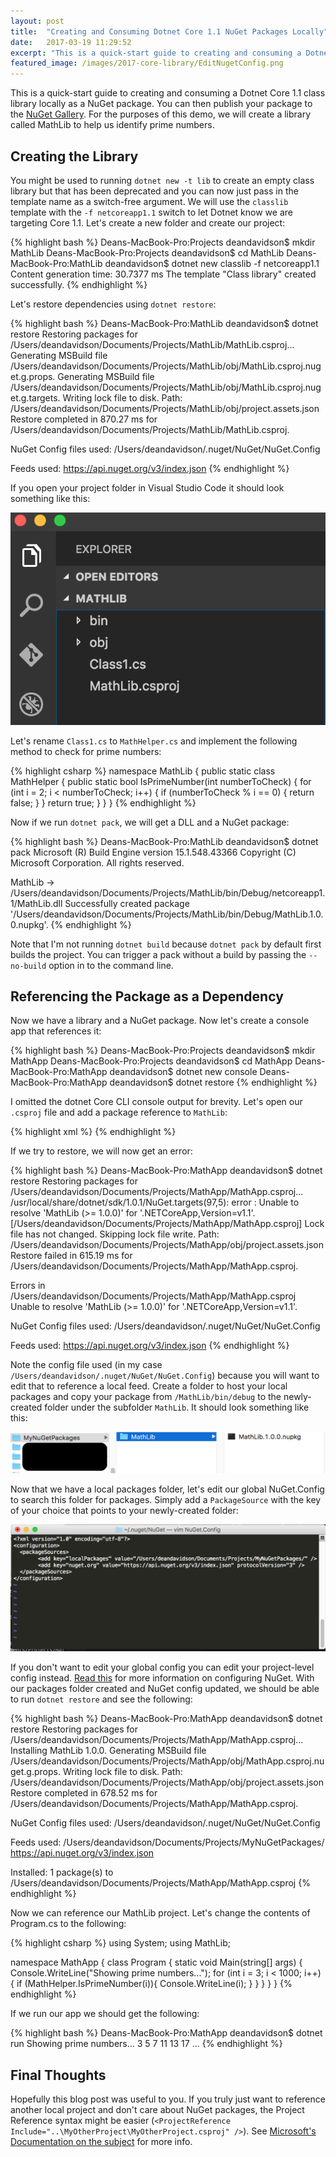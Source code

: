 ```yaml
---
layout: post
title:  "Creating and Consuming Dotnet Core 1.1 NuGet Packages Locally"
date:   2017-03-19 11:29:52
excerpt: "This is a quick-start guide to creating and consuming a Dotnet Core 1.1 class library locally as a NuGet package. You can then publish your package to the NuGet Gallery. For the purposes of this demo, we will create a library called MathLib to help us identify prime numbers."
featured_image: /images/2017-core-library/EditNugetConfig.png
---
```

This is a quick-start guide to creating and consuming a Dotnet Core 1.1 class library locally as a NuGet package. You can then publish your package to the [NuGet Gallery](https://www.nuget.org/). For the purposes of this demo, we will create a library called MathLib to help us identify prime numbers.

## Creating the Library
You might be used to running `dotnet new -t lib` to create an empty class library but that has been deprecated and you can now just pass in the template name as a switch-free argument. We will use the `classlib` template with the `-f netcoreapp1.1` switch to let Dotnet know we are targeting Core 1.1. Let's create a new folder and create our project:

{% highlight bash %}
Deans-MacBook-Pro:Projects deandavidson$ mkdir MathLib
Deans-MacBook-Pro:Projects deandavidson$ cd MathLib
Deans-MacBook-Pro:MathLib deandavidson$ dotnet new classlib -f netcoreapp1.1
Content generation time: 30.7377 ms
The template "Class library" created successfully.
{% endhighlight %}

Let's restore dependencies using `dotnet restore`:

{% highlight bash %}
Deans-MacBook-Pro:MathLib deandavidson$ dotnet restore
  Restoring packages for /Users/deandavidson/Documents/Projects/MathLib/MathLib.csproj...
  Generating MSBuild file /Users/deandavidson/Documents/Projects/MathLib/obj/MathLib.csproj.nuget.g.props.
  Generating MSBuild file /Users/deandavidson/Documents/Projects/MathLib/obj/MathLib.csproj.nuget.g.targets.
  Writing lock file to disk. Path: /Users/deandavidson/Documents/Projects/MathLib/obj/project.assets.json
  Restore completed in 870.27 ms for /Users/deandavidson/Documents/Projects/MathLib/MathLib.csproj.
  
  NuGet Config files used:
      /Users/deandavidson/.nuget/NuGet/NuGet.Config
  
  Feeds used:
      https://api.nuget.org/v3/index.json
{% endhighlight %}

If you open your project folder in Visual Studio Code it should look something like this:

![After Creation Opening Folder in Visual Studio Code](/images/2017-core-library/AfterCreation.png)

Let's rename `Class1.cs` to `MathHelper.cs` and implement the following method to check for prime numbers:

{% highlight csharp %}
namespace MathLib
{
    public static class MathHelper
    {
        public static bool IsPrimeNumber(int numberToCheck)
        {
            for (int i = 2; i < numberToCheck; i++) 
            {
                if (numberToCheck % i == 0)
                {
                    return false;
                }
            }
            return true;
        }
    }
}
{% endhighlight %}

Now if we run `dotnet pack`, we will get a DLL and a NuGet package:

{% highlight bash %}
Deans-MacBook-Pro:MathLib deandavidson$ dotnet pack
Microsoft (R) Build Engine version 15.1.548.43366
Copyright (C) Microsoft Corporation. All rights reserved.

  MathLib -> /Users/deandavidson/Documents/Projects/MathLib/bin/Debug/netcoreapp1.1/MathLib.dll
  Successfully created package '/Users/deandavidson/Documents/Projects/MathLib/bin/Debug/MathLib.1.0.0.nupkg'.
{% endhighlight %}

Note that I'm not running `dotnet build` because `dotnet pack` by default first builds the project. You can trigger a pack without a build by passing the `--no-build` option in to the command line.

## Referencing the Package as a Dependency
Now we have a library and a NuGet package. Now let's create a console app that references it:

{% highlight bash %}
Deans-MacBook-Pro:Projects deandavidson$ mkdir MathApp
Deans-MacBook-Pro:Projects deandavidson$ cd MathApp
Deans-MacBook-Pro:MathApp deandavidson$ dotnet new console
Deans-MacBook-Pro:MathApp deandavidson$ dotnet restore
{% endhighlight %}

I omitted the dotnet Core CLI console output for brevity. Let's open our `.csproj` file and add a package reference to `MathLib`:

{% highlight xml %}
<ItemGroup>
  <PackageReference Include="MathLib" Version="1.0.0" />
</ItemGroup>
{% endhighlight %}

If we try to restore, we will now get an error:

{% highlight bash %}
Deans-MacBook-Pro:MathApp deandavidson$ dotnet restore
  Restoring packages for /Users/deandavidson/Documents/Projects/MathApp/MathApp.csproj...
/usr/local/share/dotnet/sdk/1.0.1/NuGet.targets(97,5): error : Unable to resolve 'MathLib (>= 1.0.0)' for '.NETCoreApp,Version=v1.1'. [/Users/deandavidson/Documents/Projects/MathApp/MathApp.csproj]
  Lock file has not changed. Skipping lock file write. Path: /Users/deandavidson/Documents/Projects/MathApp/obj/project.assets.json
  Restore failed in 615.19 ms for /Users/deandavidson/Documents/Projects/MathApp/MathApp.csproj.
  
  Errors in /Users/deandavidson/Documents/Projects/MathApp/MathApp.csproj
      Unable to resolve 'MathLib (>= 1.0.0)' for '.NETCoreApp,Version=v1.1'.
  
  NuGet Config files used:
      /Users/deandavidson/.nuget/NuGet/NuGet.Config
  
  Feeds used:
      https://api.nuget.org/v3/index.json
{% endhighlight %}

Note the config file used (in my case `/Users/deandavidson/.nuget/NuGet/NuGet.Config`) because you will want to edit that to reference a local feed. Create a folder to host your local packages and copy your package from `/MathLib/bin/debug` to the newly-created folder under the subfolder `MathLib`. It should look something like this:

![Packages Folder](/images/2017-core-library/PackagesFolder.png)

Now that we have a local packages folder, let's edit our global NuGet.Config to search this folder for packages. Simply add a `PackageSource` with the key of your choice that points to your newly-created folder:

![Edited NuGet Config File](/images/2017-core-library/EditNugetConfig.png)

If you don't want to edit your global config you can edit your project-level config instead. [Read this](https://docs.microsoft.com/en-us/nuget/consume-packages/configuring-nuget-behavior) for more information on configuring NuGet. With our packages folder created and NuGet config updated, we should be able to run `dotnet restore` and see the following:

{% highlight bash %}
Deans-MacBook-Pro:MathApp deandavidson$ dotnet restore
  Restoring packages for /Users/deandavidson/Documents/Projects/MathApp/MathApp.csproj...
  Installing MathLib 1.0.0.
  Generating MSBuild file /Users/deandavidson/Documents/Projects/MathApp/obj/MathApp.csproj.nuget.g.props.
  Writing lock file to disk. Path: /Users/deandavidson/Documents/Projects/MathApp/obj/project.assets.json
  Restore completed in 678.52 ms for /Users/deandavidson/Documents/Projects/MathApp/MathApp.csproj.
  
  NuGet Config files used:
      /Users/deandavidson/.nuget/NuGet/NuGet.Config
  
  Feeds used:
      /Users/deandavidson/Documents/Projects/MyNuGetPackages/
      https://api.nuget.org/v3/index.json
  
  Installed:
      1 package(s) to /Users/deandavidson/Documents/Projects/MathApp/MathApp.csproj
{% endhighlight %}

Now we can reference our MathLib project. Let's change the contents of Program.cs to the following:

{% highlight csharp %}
using System;
using MathLib;

namespace MathApp
{
    class Program
    {
        static void Main(string[] args)
        {
            Console.WriteLine("Showing prime numbers...");
            for (int i = 3; i < 1000; i++)
            {
                if (MathHelper.IsPrimeNumber(i)){
                    Console.WriteLine(i);
                }
            }
        }
    }
}
{% endhighlight %}

If we run our app we should get the following:

{% highlight bash %}
Deans-MacBook-Pro:MathApp deandavidson$ dotnet run
Showing prime numbers...
3
5
7
11
13
17
...
{% endhighlight %}

## Final Thoughts
Hopefully this blog post was useful to you. If you truly just want to reference another local project and don't care about NuGet packages, the Project Reference syntax might be easier (`<ProjectReference Include="..\MyOtherProject\MyOtherProject.csproj" />`). See [Microsoft's Documentation on the subject](https://docs.microsoft.com/en-us/dotnet/articles/core/tools/project-json-to-csproj#dependency-type) for more info.